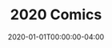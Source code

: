 ---
title: "2020 Comics"
type: "manual-list"
date: 2020-01-01T00:00:00-04:00
draft: false
categories: ["Projects", "Grafald"]
is_subpage: true
exclude_from_nav: true
nav_category: "grafald_years"
manual_links:
    - projects/grafald/comics/bonus_43.md
---